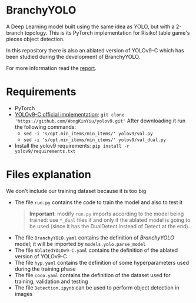 # BranchyYOLO
A Deep Learning model built using the same idea as YOLO, but with a 2-branch topology.
This is its PyTorch implementation for Risiko! table game's pieces object detection.

In this repository there is also an ablated version of YOLOv9-C which has been studied during the development of BranchyYOLO.

For more information read the [report](Report.pdf).

# Requirements
- PyTorch
- [YOLOv9-C official implementation](https://github.com/WongKinYiu/yolov9.git): `git clone 'https://github.com/WongKinYiu/yolov9.git'`
  After downloading it run the following commands:
    - `sed -i 's/opt.min_items/min_items/' yolov9/val.py`
    - `sed -i 's/opt.min_items/min_items/' yolov9/val_dual.py`
- Install the yolov9 requirements: `pip install -r yolov9/requirements.txt`

# Files explanation
We don't include our training dataset because it is too big

- The file `run.py` contains the code to train the model and also to test it
  > **Important**: modify `run.py` imports according to the model being trained: use `*_dual` files if and only if the ablated model is going to be used (since it has the DualDetect instead of Detect at the end).
- The file `BranchyYOLO.yaml` contains the definition of *BranchyYOLO* model; it will be imported by `models.yolo.parse_model`
- The file `AblatedYOLOv9-C.yaml` contains the definition of the ablated version of YOLOv9-C
- The file `hyp.yaml` contains the definition of some hyperparameters used during the training phase
- The file `coco.yaml` contains the definition of the dataset used for training, validation and testing
- The file `Detection.ipynb` can be used to perform object detection in images

